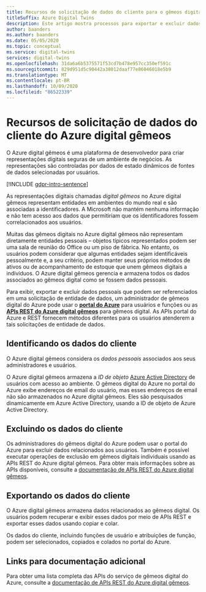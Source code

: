 ```yaml
---
title: Recursos de solicitação de dados do cliente para o gêmeos digital do Azure
titleSuffix: Azure Digital Twins
description: Este artigo mostra processos para exportar e excluir dados pessoais no Azure digital gêmeos.
author: baanders
ms.author: baanders
ms.date: 05/05/2020
ms.topic: conceptual
ms.service: digital-twins
services: digital-twins
ms.openlocfilehash: 31da6a6b5375571f53cd7b478e957cc350ef591c
ms.sourcegitcommit: 829d951d5c90442a38012daaf77e86046018e5b9
ms.translationtype: MT
ms.contentlocale: pt-BR
ms.lasthandoff: 10/09/2020
ms.locfileid: "86522339"
---
```

# <a name="azure-digital-twins-customer-data-request-features"></a>Recursos de solicitação de dados do cliente do Azure digital gêmeos

O Azure digital gêmeos é uma plataforma de desenvolvedor para criar representações digitais seguras de um ambiente de negócios. As representações são controladas por dados de estado dinâmicos de fontes de dados selecionadas por usuários.

[!INCLUDE [gdpr-intro-sentence](../../includes/gdpr-intro-sentence.md)]

As representações digitais chamadas *digital gêmeos* no Azure digital gêmeos representam entidades em ambientes do mundo real e são associadas a identificadores. A Microsoft não mantém nenhuma informação e não tem acesso aos dados que permitiriam que os identificadores fossem correlacionados aos usuários. 

Muitas das gêmeos digitais no Azure digital gêmeos não representam diretamente entidades pessoais – objetos típicos representados podem ser uma sala de reunião do Office ou um piso de fábrica. No entanto, os usuários podem considerar que algumas entidades sejam identificáveis pessoalmente e, a seu critério, podem manter seus próprios métodos de ativos ou de acompanhamento de estoque que unem gêmeos digitais a indivíduos. O Azure digital gêmeos gerencia e armazena todos os dados associados ao gêmeos digital como se fossem dados pessoais.

Para exibir, exportar e excluir dados pessoais que podem ser referenciados em uma solicitação de entidade de dados, um administrador de gêmeos digital do Azure pode usar o [**portal do Azure**](https://portal.azure.com/) para usuários e funções ou as [**APIs REST do Azure digital gêmeos**](how-to-use-apis-sdks.md) para gêmeos digital. As APIs portal do Azure e REST fornecem métodos diferentes para os usuários atenderem a tais solicitações de entidade de dados.

## <a name="identifying-customer-data"></a>Identificando os dados do cliente

O Azure digital gêmeos considera os *dados pessoais* associados aos seus administradores e usuários. 

O Azure digital gêmeos armazena a *ID de objeto* [Azure Active Directory](../active-directory/fundamentals/active-directory-whatis.md) de usuários com acesso ao ambiente. O gêmeos digital do Azure no portal do Azure exibe endereços de email do usuário, mas esses endereços de email não são armazenados no Azure digital gêmeos. Eles são pesquisados dinamicamente em Azure Active Directory, usando a ID de objeto de Azure Active Directory.

## <a name="deleting-customer-data"></a>Excluindo os dados do cliente

Os administradores do gêmeos digital do Azure podem usar o portal do Azure para excluir dados relacionados aos usuários. Também é possível executar operações de exclusão em gêmeos digitais individuais usando as APIs REST do Azure digital gêmeos. Para obter mais informações sobre as APIs disponíveis, consulte a [documentação de APIs REST do Azure digital gêmeos](https://docs.microsoft.com/rest/api/azure-digitaltwins/).

## <a name="exporting-customer-data"></a>Exportando os dados do cliente

O Azure digital gêmeos armazena dados relacionados ao gêmeos digital. Os usuários podem recuperar e exibir esses dados por meio de APIs REST e exportar esses dados usando copiar e colar. 

Os dados do cliente, incluindo funções de usuário e atribuições de função, podem ser selecionados, copiados e colados no portal do Azure. 

## <a name="links-to-additional-documentation"></a>Links para documentação adicional

Para obter uma lista completa das APIs do serviço de gêmeos digital do Azure, consulte a [documentação de APIs REST do Azure digital gêmeos](https://docs.microsoft.com/rest/api/azure-digitaltwins/).